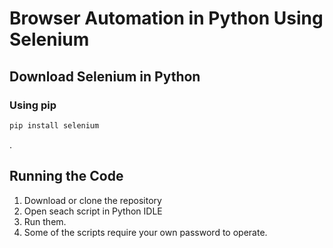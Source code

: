 # Browser Automation in Python Using Selenium
## Download Selenium in Python
### Using pip
```xml
pip install selenium
```

.
## Running the Code
1. Download or clone the repository
2. Open seach script in Python IDLE
3. Run them.
4. Some of the scripts require your own password to operate.
